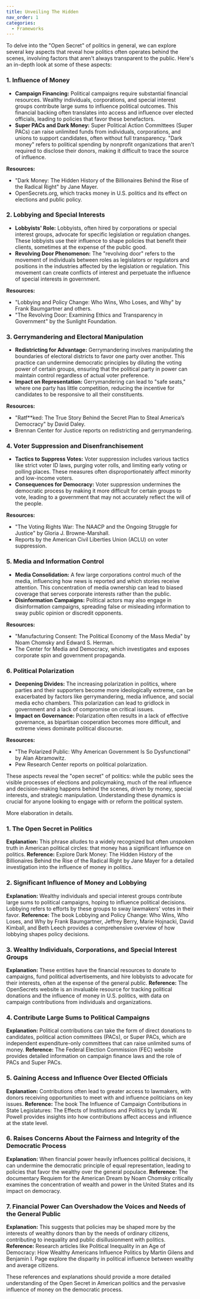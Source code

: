 ```yaml
---
title: Unveiling The Hidden
nav_order: 1
categories:
  - Frameworks
---
```


To delve into the "Open Secret" of politics in general, we can explore several key aspects that reveal how politics often operates behind the scenes, involving factors that aren't always transparent to the public. Here's an in-depth look at some of these aspects:

### 1. **Influence of Money**
   - **Campaign Financing:** Political campaigns require substantial financial resources. Wealthy individuals, corporations, and special interest groups contribute large sums to influence political outcomes. This financial backing often translates into access and influence over elected officials, leading to policies that favor these benefactors.
   - **Super PACs and Dark Money:** Super Political Action Committees (Super PACs) can raise unlimited funds from individuals, corporations, and unions to support candidates, often without full transparency. "Dark money" refers to political spending by nonprofit organizations that aren't required to disclose their donors, making it difficult to trace the source of influence.

   **Resources:**
   - "Dark Money: The Hidden History of the Billionaires Behind the Rise of the Radical Right" by Jane Mayer.
   - OpenSecrets.org, which tracks money in U.S. politics and its effect on elections and public policy.

### 2. **Lobbying and Special Interests**
   - **Lobbyists' Role:** Lobbyists, often hired by corporations or special interest groups, advocate for specific legislation or regulation changes. These lobbyists use their influence to shape policies that benefit their clients, sometimes at the expense of the public good.
   - **Revolving Door Phenomenon:** The "revolving door" refers to the movement of individuals between roles as legislators or regulators and positions in the industries affected by the legislation or regulation. This movement can create conflicts of interest and perpetuate the influence of special interests in government.

   **Resources:**
   - "Lobbying and Policy Change: Who Wins, Who Loses, and Why" by Frank Baumgartner and others.
   - "The Revolving Door: Examining Ethics and Transparency in Government" by the Sunlight Foundation.

### 3. **Gerrymandering and Electoral Manipulation**
   - **Redistricting for Advantage:** Gerrymandering involves manipulating the boundaries of electoral districts to favor one party over another. This practice can undermine democratic principles by diluting the voting power of certain groups, ensuring that the political party in power can maintain control regardless of actual voter preference.
   - **Impact on Representation:** Gerrymandering can lead to "safe seats," where one party has little competition, reducing the incentive for candidates to be responsive to all their constituents.

   **Resources:**
   - "Ratf**ked: The True Story Behind the Secret Plan to Steal America’s Democracy" by David Daley.
   - Brennan Center for Justice reports on redistricting and gerrymandering.

### 4. **Voter Suppression and Disenfranchisement**
   - **Tactics to Suppress Votes:** Voter suppression includes various tactics like strict voter ID laws, purging voter rolls, and limiting early voting or polling places. These measures often disproportionately affect minority and low-income voters.
   - **Consequences for Democracy:** Voter suppression undermines the democratic process by making it more difficult for certain groups to vote, leading to a government that may not accurately reflect the will of the people.

   **Resources:**
   - "The Voting Rights War: The NAACP and the Ongoing Struggle for Justice" by Gloria J. Browne-Marshall.
   - Reports by the American Civil Liberties Union (ACLU) on voter suppression.

### 5. **Media and Information Control**
   - **Media Consolidation:** A few large corporations control much of the media, influencing how news is reported and which stories receive attention. This concentration of media ownership can lead to biased coverage that serves corporate interests rather than the public.
   - **Disinformation Campaigns:** Political actors may also engage in disinformation campaigns, spreading false or misleading information to sway public opinion or discredit opponents.

   **Resources:**
   - "Manufacturing Consent: The Political Economy of the Mass Media" by Noam Chomsky and Edward S. Herman.
   - The Center for Media and Democracy, which investigates and exposes corporate spin and government propaganda.

### 6. **Political Polarization**
   - **Deepening Divides:** The increasing polarization in politics, where parties and their supporters become more ideologically extreme, can be exacerbated by factors like gerrymandering, media influence, and social media echo chambers. This polarization can lead to gridlock in government and a lack of compromise on critical issues.
   - **Impact on Governance:** Polarization often results in a lack of effective governance, as bipartisan cooperation becomes more difficult, and extreme views dominate political discourse.

   **Resources:**
   - "The Polarized Public: Why American Government Is So Dysfunctional" by Alan Abramowitz.
   - Pew Research Center reports on political polarization.

These aspects reveal the "open secret" of politics: while the public sees the visible processes of elections and policymaking, much of the real influence and decision-making happens behind the scenes, driven by money, special interests, and strategic manipulation. Understanding these dynamics is crucial for anyone looking to engage with or reform the political system.

More elaboration in details.

### 1. The Open Secret in Politics
**Explanation:** This phrase alludes to a widely recognized but often unspoken truth in American political circles: that money has a significant influence on politics.
**Reference:** Explore Dark Money: The Hidden History of the Billionaires Behind the Rise of the Radical Right by Jane Mayer for a detailed investigation into the influence of money in politics.

### 2. Significant Influence of Money and Lobbying
**Explanation:** Wealthy individuals and special interest groups contribute large sums to political campaigns, hoping to influence political decisions. Lobbying refers to efforts by these groups to sway lawmakers' votes in their favor.
**Reference:** The book Lobbying and Policy Change: Who Wins, Who Loses, and Why by Frank Baumgartner, Jeffrey Berry, Marie Hojnacki, David Kimball, and Beth Leech provides a comprehensive overview of how lobbying shapes policy decisions.

### 3. Wealthy Individuals, Corporations, and Special Interest Groups
**Explanation:** These entities have the financial resources to donate to campaigns, fund political advertisements, and hire lobbyists to advocate for their interests, often at the expense of the general public.
**Reference:** The OpenSecrets website is an invaluable resource for tracking political donations and the influence of money in U.S. politics, with data on campaign contributions from individuals and organizations.

### 4. Contribute Large Sums to Political Campaigns
**Explanation:** Political contributions can take the form of direct donations to candidates, political action committees (PACs), or Super PACs, which are independent expenditure-only committees that can raise unlimited sums of money.
**Reference:** The Federal Election Commission (FEC) website provides detailed information on campaign finance laws and the role of PACs and Super PACs.

### 5. Gaining Access and Influence Over Elected Officials
**Explanation:** Contributions often lead to greater access to lawmakers, with donors receiving opportunities to meet with and influence politicians on key issues.
**Reference:** The book The Influence of Campaign Contributions in State Legislatures: The Effects of Institutions and Politics by Lynda W. Powell provides insights into how contributions affect access and influence at the state level.

### 6. Raises Concerns About the Fairness and Integrity of the Democratic Process
**Explanation:** When financial power heavily influences political decisions, it can undermine the democratic principle of equal representation, leading to policies that favor the wealthy over the general populace.
**Reference:** The documentary Requiem for the American Dream by Noam Chomsky critically examines the concentration of wealth and power in the United States and its impact on democracy.

### 7. Financial Power Can Overshadow the Voices and Needs of the General Public
**Explanation:** This suggests that policies may be shaped more by the interests of wealthy donors than by the needs of ordinary citizens, contributing to inequality and public disillusionment with politics.
**Reference:** Research articles like Political Inequality in an Age of Democracy: How Wealthy Americans Influence Politics by Martin Gilens and Benjamin I. Page explore the disparity in political influence between wealthy and average citizens.

These references and explanations should provide a more detailed understanding of the Open Secret in American politics and the pervasive influence of money on the democratic process.

